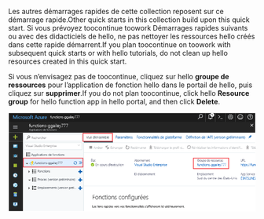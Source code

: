 <span data-ttu-id="a6639-101">Les autres démarrages rapides de cette collection reposent sur ce démarrage rapide.</span><span class="sxs-lookup"><span data-stu-id="a6639-101">Other quick starts in this collection build upon this quick start.</span></span> <span data-ttu-id="a6639-102">Si vous prévoyez toocontinue toowork Démarrages rapides suivants ou avec des didacticiels de hello, ne pas nettoyer les ressources hello créés dans cette rapide démarrent.</span><span class="sxs-lookup"><span data-stu-id="a6639-102">If you plan toocontinue on toowork with subsequent quick starts or with hello tutorials, do not clean up hello resources created in this quick start.</span></span> 

<span data-ttu-id="a6639-103">Si vous n’envisagez pas de toocontinue, cliquez sur hello **groupe de ressources** pour l’application de fonction hello dans le portail de hello, puis cliquez sur **supprimer**.</span><span class="sxs-lookup"><span data-stu-id="a6639-103">If you do not plan toocontinue, click hello **Resource group** for hello function app in hello portal, and then click **Delete**.</span></span> 

![Sélectionnez toodelete de groupe de ressources hello à partir de l’application de fonction hello.](./media/functions-quickstart-cleanup/functions-app-delete-resource-group.png)
